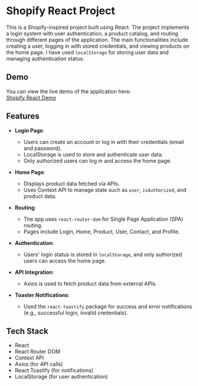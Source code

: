# Shopify React Project

This is a Shopify-inspired project built using React. The project implements a login system with user authentication, a product catalog, and routing through different pages of the application. The main functionalities include creating a user, logging in with stored credentials, and viewing products on the home page. I have used `localStorage` for storing user data and managing authentication status.

## Demo

You can view the live demo of the application here:  
[Shopify React Demo](https://radiant-hummingbird-1f8225.netlify.app/)

## Features

- **Login Page**: 
  - Users can create an account or log in with their credentials (email and password).
  - LocalStorage is used to store and authenticate user data.
  - Only authorized users can log in and access the home page.
  
- **Home Page**:
  - Displays product data fetched via APIs.
  - Uses Context API to manage state such as `user`, `isAuthorized`, and product data.

- **Routing**:
  - The app uses `react-router-dom` for Single Page Application (SPA) routing.
  - Pages include Login, Home, Product, User, Contact, and Profile.

- **Authentication**:
  - Users' login status is stored in `localStorage`, and only authorized users can access the home page.

- **API Integration**:
  - Axios is used to fetch product data from external APIs.

- **Toaster Notifications**:
  - Used the `react-toastify` package for success and error notifications (e.g., successful login, invalid credentials).

## Tech Stack

- React
- React Router DOM
- Context API
- Axios (for API calls)
- React Toastify (for notifications)
- LocalStorage (for user authentication)
